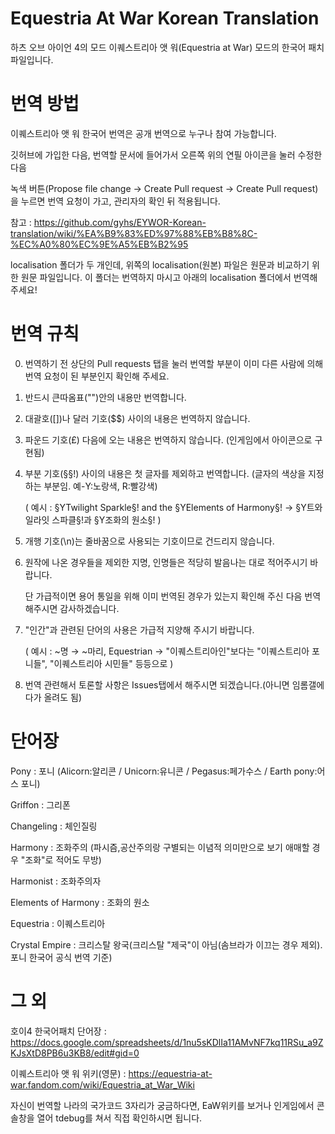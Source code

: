 # Equestria At War Korean Translation
하츠 오브 아이언 4의 모드 이퀘스트리아 앳 워(Equestria at War) 모드의 한국어 패치 파일입니다.

# 번역 방법
이퀘스트리아 앳 워 한국어 번역은 공개 번역으로 누구나 참여 가능합니다.

깃허브에 가입한 다음, 번역할 문서에 들어가서 오른쪽 위의 연필 아이콘을 눌러 수정한 다음

녹색 버튼(Propose file change → Create Pull request → Create Pull request)을 누르면 번역 요청이 가고, 관리자의 확인 뒤 적용됩니다.

참고 : https://github.com/gyhs/EYWOR-Korean-translation/wiki/%EA%B9%83%ED%97%88%EB%B8%8C-%EC%A0%80%EC%9E%A5%EB%B2%95

localisation 폴더가 두 개인데, 위쪽의 localisation(원본) 파일은 원문과 비교하기 위한 원문 파일입니다. 이 폴더는 번역하지 마시고 아래의 localisation 폴더에서 번역해 주세요!

# 번역 규칙

0. 번역하기 전 상단의 Pull requests 탭을 눌러 번역할 부분이 이미 다른 사람에 의해 번역 요청이 된 부분인지 확인해 주세요.

1. 반드시 큰따옴표("")안의 내용만 번역합니다.

2. 대괄호([])나 달러 기호($$) 사이의 내용은 번역하지 않습니다.

3. 파운드 기호(£) 다음에 오는 내용은 번역하지 않습니다. (인게임에서 아이콘으로 구현됨)

4. 부분 기호(§§!) 사이의 내용은 첫 글자를 제외하고 번역합니다. (글자의 색상을 지정하는 부분임. 예-Y:노랑색, R:빨강색)

   ( 예시 : §YTwilight Sparkle§! and the §YElements of Harmony§! → §Y트와일라잇 스파클§!과 §Y조화의 원소§! )
   
5. 개행 기호(\n)는 줄바꿈으로 사용되는 기호이므로 건드리지 않습니다.

6. 원작에 나온 경우들을 제외한 지명, 인명들은 적당히 발음나는 대로 적어주시기 바랍니다.

   단 가급적이면 용어 통일을 위해 이미 번역된 경우가 있는지 확인해 주신 다음 번역해주시면 감사하겠습니다.
   
7. "인간"과 관련된 단어의 사용은 가급적 지양해 주시기 바랍니다.

   ( 예시 : ~명 → ~마리, Equestrian → "이퀘스트리아인"보다는 "이퀘스트리아 포니들", "이퀘스트리아 시민들" 등등으로 )
   
8. 번역 관련해서 토론할 사항은 Issues탭에서 해주시면 되겠습니다.(아니면 임롬갤에다가 올려도 됨)


# 단어장

Pony : 포니 (Alicorn:알리콘 / Unicorn:유니콘 / Pegasus:페가수스 / Earth pony:어스 포니)

Griffon : 그리폰

Changeling : 체인질링

Harmony : 조화주의 (파시즘,공산주의랑 구별되는 이념적 의미만으로 보기 애매할 경우 "조화"로 적어도 무방)

Harmonist : 조화주의자

Elements of Harmony : 조화의 원소

Equestria : 이퀘스트리아

Crystal Empire : 크리스탈 왕국(크리스탈 "제국"이 아님(솜브라가 이끄는 경우 제외). 포니 한국어 공식 번역 기준)


# 그 외

호이4 한국어패치 단어장 : https://docs.google.com/spreadsheets/d/1nu5sKDlIa11AMvNF7kq11RSu_a9ZKJsXtD8PB6u3KB8/edit#gid=0

이퀘스트리아 앳 워 위키(영문) : https://equestria-at-war.fandom.com/wiki/Equestria_at_War_Wiki

자신이 번역할 나라의 국가코드 3자리가 궁금하다면, EaW위키를 보거나 인게임에서 콘솔창을 열어 tdebug를 쳐서 직접 확인하시면 됩니다.
